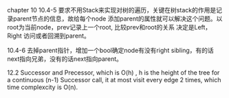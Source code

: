 chapter 10
10.4-5 
要求不用Stack来实现对树的遍历，关键在树stack的作用是记录parent节点的信息，故给每个node
添加parent的属性就可以解决这个问题。以root为当前node，prev记录上一个root, 比较prev和root的关系
决定是Left，Right 访问或者回溯到parent。

10.4-6
去掉parent指针，增加一个bool确定node有没有right sibling，有的话next指向兄弟，没有的话next指向parent。

12.2
Successor and Precessor, which is O(h) , h is the height of the tree
for a continuous (n-1) Successor call, it at most visit every edge 2 times, which time complexcity is O(n).
